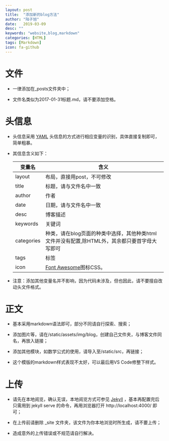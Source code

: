 ```yaml
---
layout: post
title:  "添加新的blog方法"
author: "陆子旭"
date:   2019-03-09
desc: ""
keywords: "website,blog,markdown"
categories: [HTML]
tags: [Markdown]
icon: fa-github
---
```


# 文件

* 一律添加在_posts文件夹中；

* 文件名类似为2017-01-31标题.md，请不要添加空格。



# 头信息

* 头信息采用 [YAML](http://yaml.org/) 头信息的方式进行相应变量的识别，具体直接复制即可，简单粗暴。

* 其信息含义如下：

  | 变量名     | 含义                                                         |
  | ---------- | ------------------------------------------------------------ |
  | layout     | 布局，直接用post，不可修改                                   |
  | title      | 标题，请与文件名中一致                                       |
  | author     | 作者                                                         |
  | date       | 日期，请与文件名中一致                                       |
  | desc       | 博客描述                                                     |
  | keywords   | 关键词                                                       |
  | categories | 种类，请在blog页面的种类中选择，其他种类html文件并没有配置,除HTML外，其余都只要首字母大写即可   |
  | tags       | 标签                                                         |
  | icon       | [Font Awesome](http://www.yeahzan.com/fa/facss.html)图标CSS。 |

* 注意：添加其他变量名并不影响，因为代码未涉及，但也因此，请不要擅自改动头文件格式。



# 正文

* 基本采用markdown语法即可，部分不同请自行探索、搜索；

* 添加图片等，请在/static/assets/img/blog，创建自己文件夹，与博客文件同名，再放入链接；

* 添加其他模块，如数学公式的使用，请导入至/static/src，再链接；

* 这个模版的markdown样式表现不太好，可以最后用VS Code修整下样式。

# 上传

* 请先在本地阅览，确认无误，本地阅览方式可参见 [Jekyll](https://www.jekyll.com.cn/docs/usage/) ，基本再配置完后只需用到 jekyll serve 的命令，再用浏览器打开 http://localhost:4000/ 即可；

* 在上传前请删除 _site 文件夹，该文件为你本地浏览时所生成，请不要上传；

* 造成意外的上传错误或不规范请自行解决。